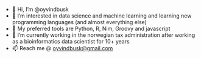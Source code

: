 - 👋 Hi, I’m @oyvindbusk
- 👀 I’m interested in data science and machine learning and learning new programming languages (and almost everything else)
- 👀 My preferred tools are Python, R, Nim, Groovy and javascript
- 🌱 I’m currently working in the norwegian tax administration after working as a bioinformatics data scientist for 10+ years
- 📫 Reach me @ oyvindbusk@gmail.com
